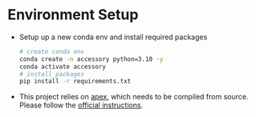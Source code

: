 # Environment Setup
* Setup up a new conda env and install required packages
  ```bash
  # create conda env
  conda create -n accessory python=3.10 -y
  conda activate accessory
  # install packages
  pip install -r requirements.txt
  ```
* This project relies on [apex](https://github.com/NVIDIA/apex), which needs to be compiled from source. Please follow the [official instructions](https://github.com/NVIDIA/apex#from-source).
